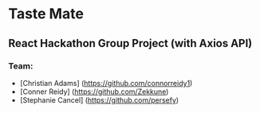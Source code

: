 # Taste Mate

## React Hackathon Group Project (with Axios API)
### Team:
- [Christian Adams] (https://github.com/connorreidy1)
- [Conner Reidy] (https://github.com/Zekkune)
- [Stephanie Cancel] (https://github.com/persefy)
